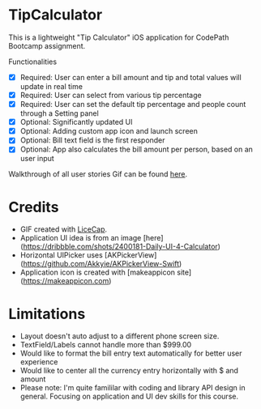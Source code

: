 # TipCalculator

This is a lightweight "Tip Calculator" iOS application for CodePath Bootcamp assignment.

Functionalities

 * [x] Required: User can enter a bill amount and tip and total values will update in real time
 * [x] Required: User can select from various tip percentage
 * [x] Required: User can set the default tip percentage and people count through a Setting panel
 * [x] Optional: Significantly updated UI
 * [x] Optional: Adding custom app icon and launch screen
 * [x] Optional: Bill text field is the first responder
 * [x] Optional: App also calculates the bill amount per person, based on an user input

Walkthrough of all user stories
 Gif can be found [here](./WalkThru.gif).


# Credits

 * GIF created with [LiceCap](http://www.cockos.com/licecap/).
 * Application UI idea is from an image [here] (https://dribbble.com/shots/2400181-Daily-UI-4-Calculator)
 * Horizontal UIPicker uses [AKPickerView] (https://github.com/Akkyie/AKPickerView-Swift)
 * Application icon is created with [makeappicon site] (https://makeappicon.com)

# Limitations

 * Layout doesn't auto adjust to a different phone screen size.  
 * TextField/Labels cannot handle more than $999.00 
 * Would like to format the bill entry text automatically for better user experience
 * Would like to center all the currency entry horizontally with $ and amount
 * Please note: I'm quite famililar with coding and library API design in general.  Focusing on application and UI dev skills for this course.
